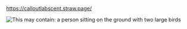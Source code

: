 https://calloutlabscent.straw.page/


<img src="https://i.pinimg.com/736x/47/bc/22/47bc22823b67f13e5b9493b5ec0e0ff2.jpg" alt="This may contain: a person sitting on the ground with two large birds"/>

